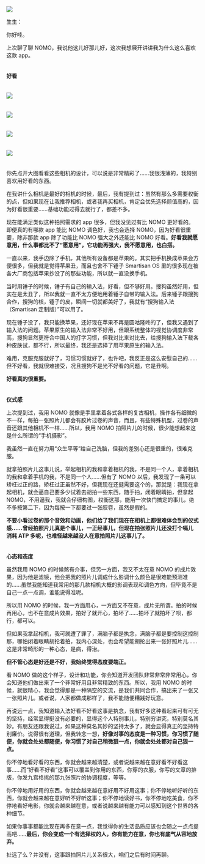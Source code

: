 [![](https://static001.geekbang.org/resource/image/4e/aa/4e41647e2d924501c2411980b8d108aa.jpg?wh=750x360)](http://time.geekbang.org/column/article/493360)

生生：

你好哇。

上次聊了聊 NOMO，我说他这儿好那儿好，这次我想展开讲讲我为什么这么喜欢这款 app。  
　

**好看**  
　

![](https://static001.geekbang.org/resource/image/9b/d5/9bdd1335db3577d32979d347b81abed5.jpg?wh=2532x1170)

　  
![](https://static001.geekbang.org/resource/image/1c/1a/1c9e0189975d2d9b9743e908e8f8f01a.jpg?wh=2532x1170)

　  
![](https://static001.geekbang.org/resource/image/57/eb/57eb1e36b4228f52fe2f799b84aa3feb.jpg?wh=2532x1170)

　  
![](https://static001.geekbang.org/resource/image/20/e8/2019607080b160993c5271a4baf696e8.png?wh=1170x2532)

　  
你先点开大图看看这些相机的设计，可以说是非常精彩了……我很浅薄的，我特别喜欢用好看的东西。

在我讲什么相机是最好的相机的时候，最后，我有提到过：虽然有那么多需要权衡的点，但如果现在让我推荐相机，或者我再买相机，肯定会优先选择颜值高的，因为好看很重要……基础功能过得去就行了，都差不多。

现在能满足类似这种拍照需求的 app 很多，但我没见过有比 NOMO 更好看的。即便真的有哪款 app 能比 NOMO 调色好，我也会选择 NOMO，因为好看很重要，除非那款 app 除了功能比 NOMO 强大之外还能比 NOMO 好看。**好看我就愿意用，什么事都比不了“愿意用”，它功能再强大，我不愿意用，也白搭。**

一直以来，我手边除了手机，其他所有设备都是苹果的。其实把手机换成苹果会方便很多，但我就是觉得苹果丑，而且也舍不下锤子 Smartisan OS 里的很多现在被各大厂商包括苹果抄没了的那些功能，所以就一直没换手机。

当时用锤子的时候，锤子有自己的输入法，好看，但不够好用。搜狗虽然好用，但实在是太丑了，所以我就一直不太方便地用着锤子自带的输入法。后来锤子跟搜狗合作，搜狗的核，锤子的皮，瞬间一切就都美好了，我就有“搜狗输入法（Smartisan 定制版）”可以用了。

现在锤子没了，我只能换苹果，还好现在苹果不再是圆咕隆咚的了，但我又遇到了输入法的问题。苹果原生的输入法非常不好用，但跟系统整体的视觉协调度非常高，搜狗显然更符合中国人的打字习惯，但我对比来对比去，给搜狗输入法下载各种皮肤试，都不行，所以最终，我还是选择了用苹果原生的输入法。

难用，克服克服就好了，习惯习惯就好了，也许吧，我反正是这么安慰自己的……但不好看，我就很难接受，况且搜狗不是光不好看的问题，它是丑啊。

**好看真的很重要。**  
　

**仪式感**

上次提到过，我用 NOMO 就像是手里拿着各式各样的复古相机，操作各有细微的不一样，每拍一张照片儿都会有胶片过卷的声音，而且，有些特殊机型，过卷的声音还跟其他相机不一样……所以，我用 NOMO 拍照片儿的时候，很少能想起来这是什么所谓的“手机摄影”。

我虽然一直在努力用“众生平等”给自己洗脑，但我的差别心还是很重的，很难克服。

就拿拍照片儿这事儿说，举起相机的我和拿着相机的我，不是同一个人，拿着相机的我和拿着手机的我，不是同一个人……但有了 NOMO 以后，我发现了一条可以矫枉过正的路，矫枉过正虽然不好，但我现在还挺需要这个的，那就是：我现在拿起相机，就会逼自己要多少试着去胡拍一些东西，随手拍，闭着眼睛拍，但拿起 NOMO，不用逼我，我就会仔细构图，权衡这那，能用一次快门搞定的事儿，绝不多按第二下，因为每按一下都要过一张胶卷，虽然是假的。

**不要小看过卷的那个音效和动画，他们给了我们现在在相机上都很难体会到的仪式感……曾经拍照片儿真是个事儿，一正经事儿，但现在拍张照片儿还没打个嗝儿消耗 ATP 多呢，也难怪越来越没人在意拍照片儿这事儿了。**  
　

**心态和态度**

虽然我用 NOMO 的时候煞有介事，但另一方面，我又不太在意 NOMO 的成片效果，因为他是滤镜，他会把我的照片儿调成什么影调什么颜色是很难能预测准的……虽然我能知道我常用的那几款相机大概的影调表现和调色方向，但毕竟不是自己一点一点调，谁能说得准呢。

所以用 NOMO 的时候，我一方面用心，一方面又不在意，成片无所谓。拍的时候再用心，也不在意成片效果，拍好了就开心，拍坏了……拍坏了就拍坏了呗，都行，都可以。

但如果我拿起相机，我可就遭了罪了，满脑子都是执念，满脑子都是要控制这控制那，哪怕闭着眼睛胡抡着拍，我内心深处，也会希望能胡抡出来一张好照片儿……这是非常畸形的一种心态，是病，得治。

**但不管心态是好还是不好，我始终觉得态度要端正。**

看 NOMO 做的这个样子，设计和功能，你会知道开发团队非常非常非常用心，你会知道他们做出来了一个非常好用且非常精致的东西。所以，我用 NOMO 的时候，就很精心，我会觉得那是一种隔空的交流，是我们共同合作，搞出来了一张又一张照片儿。或者说，人家都做成那样了，我不能随便糟践好玩意。

再说远一点，我知道输入法好看不好看这事是执念，我有好多这种看起来可有可无的坚持，经常显得挺没有必要的，显得这个人特别事儿，特别穷讲究，特别莫名其妙。有朋友还跟我说过，如果这种莫名其妙的坚持太多了，就会显得真正的坚持特别廉价。说得很有道理，但我转念一想，**好像对事的态度是一种习惯，你习惯了随便，你就会处处都随便，你习惯了对自己稍微狠一点，你就会处处都对自己狠一点。**

你不停地看好看的东西，你就会越来越清楚，或者说越来越在意好看不好看这事……而“好看不好看”这事可以覆盖到你用的东西，你穿的衣服，你写的文章的排版，你发九宫格挑的那九张照片的协调程度，等等。

你不停地用好用的东西，你就会越来越在意好用不好用这事；你不停地听好听的东西，你就会越来越在意好听不好听这事；你不停地读好书，你不停地吃美食，你不停地看好电影，你就会越来越在意，或者说越来越有能力可以感知到这个世界的各种细节。

如果你事事都能比现在再多在意一点，我觉得你的生活品质应该也会随之一点点提高吧……**最后，你会变成一个有选择权的人，你有能力在意，你也有底气从容地放弃。**

扯远了么？并没有，这事跟拍照片儿关系很大，咱们之后有时间再聊。